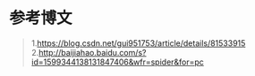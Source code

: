 # 参考博文
>1.https://blog.csdn.net/gui951753/article/details/81533915  
>2.http://baijiahao.baidu.com/s?id=1599344138131847406&wfr=spider&for=pc